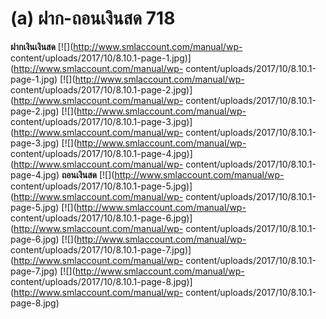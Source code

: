 # (a)	ฝาก-ถอนเงินสด  718

**ฝากเงินเงินสด** [![](http://www.smlaccount.com/manual/wp-
content/uploads/2017/10/8.10.1-page-1.jpg)](http://www.smlaccount.com/manual/wp-
content/uploads/2017/10/8.10.1-page-1.jpg)
[![](http://www.smlaccount.com/manual/wp-
content/uploads/2017/10/8.10.1-page-2.jpg)](http://www.smlaccount.com/manual/wp-
content/uploads/2017/10/8.10.1-page-2.jpg)
[![](http://www.smlaccount.com/manual/wp-
content/uploads/2017/10/8.10.1-page-3.jpg)](http://www.smlaccount.com/manual/wp-
content/uploads/2017/10/8.10.1-page-3.jpg)
[![](http://www.smlaccount.com/manual/wp-
content/uploads/2017/10/8.10.1-page-4.jpg)](http://www.smlaccount.com/manual/wp-
content/uploads/2017/10/8.10.1-page-4.jpg)   **ถอนเงินสด**
[![](http://www.smlaccount.com/manual/wp-
content/uploads/2017/10/8.10.1-page-5.jpg)](http://www.smlaccount.com/manual/wp-
content/uploads/2017/10/8.10.1-page-5.jpg)
[![](http://www.smlaccount.com/manual/wp-
content/uploads/2017/10/8.10.1-page-6.jpg)](http://www.smlaccount.com/manual/wp-
content/uploads/2017/10/8.10.1-page-6.jpg)
[![](http://www.smlaccount.com/manual/wp-
content/uploads/2017/10/8.10.1-page-7.jpg)](http://www.smlaccount.com/manual/wp-
content/uploads/2017/10/8.10.1-page-7.jpg)
[![](http://www.smlaccount.com/manual/wp-
content/uploads/2017/10/8.10.1-page-8.jpg)](http://www.smlaccount.com/manual/wp-
content/uploads/2017/10/8.10.1-page-8.jpg)

